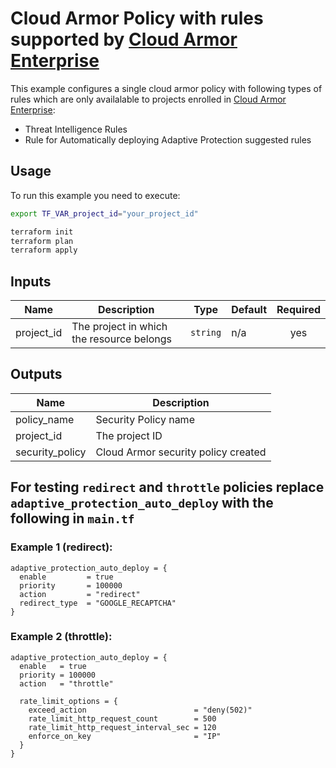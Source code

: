 # Cloud Armor Policy with rules supported by [Cloud Armor Enterprise](https://cloud.google.com/armor/docs/armor-enterprise-overview)

This example configures a single cloud armor policy with following types of rules which are only availalable to projects enrolled in [Cloud Armor Enterprise](https://cloud.google.com/armor/docs/armor-enterprise-overview):

- Threat Intelligence Rules
- Rule for Automatically deploying Adaptive Protection suggested rules


## Usage

To run this example you need to execute:

```bash
export TF_VAR_project_id="your_project_id"
```

```bash
terraform init
terraform plan
terraform apply
```

<!-- BEGINNING OF PRE-COMMIT-TERRAFORM DOCS HOOK -->
## Inputs

| Name | Description | Type | Default | Required |
|------|-------------|------|---------|:--------:|
| project\_id | The project in which the resource belongs | `string` | n/a | yes |

## Outputs

| Name | Description |
|------|-------------|
| policy\_name | Security Policy name |
| project\_id | The project ID |
| security\_policy | Cloud Armor security policy created |

<!-- END OF PRE-COMMIT-TERRAFORM DOCS HOOK -->

## For testing `redirect` and `throttle` policies replace `adaptive_protection_auto_deploy` with the following in `main.tf`

### Example 1 (redirect):

```
adaptive_protection_auto_deploy = {
  enable         = true
  priority       = 100000
  action         = "redirect"
  redirect_type  = "GOOGLE_RECAPTCHA"
}
```

### Example 2 (throttle):

```
adaptive_protection_auto_deploy = {
  enable   = true
  priority = 100000
  action   = "throttle"

  rate_limit_options = {
    exceed_action                        = "deny(502)"
    rate_limit_http_request_count        = 500
    rate_limit_http_request_interval_sec = 120
    enforce_on_key                       = "IP"
  }
}
```

